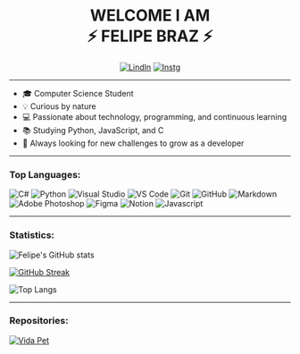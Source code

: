 
<h1 align='center' >WELCOME I AM<br>⚡ FELIPE BRAZ ⚡</h1> 

<div align='center'>

[![LindIn](https://img.shields.io/badge/LinkedIn-0077B5?style=for-the-badge&logo=linkedin&logoColor=white)](https://www.linkedin.com/in/felipecbraz/)
[![Instg](https://img.shields.io/badge/Instagram-E4405F?style=for-the-badge&logo=instagram&logoColor=white)](https://www.instagram.com/felipecbraz_)
</div>

---

- 🎓 Computer Science Student
- 💡 Curious by nature
- 💻 Passionate about technology, programming, and continuous learning
- 📚 Studying Python, JavaScript, and C
- 🚀 Always looking for new challenges to grow as a developer

---

### Top Languages:

![C#](https://img.shields.io/badge/C%23-239120?style=for-the-badge&logo=c-sharp&logoColor=white)
![Python](https://img.shields.io/badge/Python-3776ab?style=for-the-badge&logo=python&logoColor=white)
![Visual Studio](https://img.shields.io/badge/Visual%20Studio-5C2D91?style=for-the-badge&logo=visual-studio&logoColor=white)
![VS Code](https://img.shields.io/badge/VS%20Code-007acc?style=for-the-badge&logo=visual-studio-code&logoColor=white)
![Git](https://img.shields.io/badge/Git-f05032?style=for-the-badge&logo=git&logoColor=white)
![GitHub](https://img.shields.io/badge/GitHub-181717?style=for-the-badge&logo=github&logoColor=white)
![Markdown](https://img.shields.io/badge/Markdown-000000?style=for-the-badge&logo=markdown&logoColor=white)
![Adobe Photoshop](https://img.shields.io/badge/Adobe%20Photoshop-31A8FF?style=for-the-badge&logo=adobe-photoshop&logoColor=white)
![Figma](https://img.shields.io/badge/Figma-F24E1E?style=for-the-badge&logo=figma&logoColor=white)
![Notion](https://img.shields.io/badge/Notion-000000?style=for-the-badge&logo=notion&logoColor=white)
![Javascript](https://img.shields.io/badge/Javascript-f7df1e?style=for-the-badge&logo=javascript&logoColor=white)

---

### Statistics:

![Felipe's GitHub stats](https://github-readme-stats.vercel.app/api?username=lipaocbraz&show_icons=true&theme=dark&title_color=9745F5&icon_color=9745F5&text_color=8B949E&bg_color=000000)

[![GitHub Streak](https://github-readme-streak-stats.herokuapp.com?user=Lipaocbraz&theme=midnight-purple&border_radius=6)](https://git.io/streak-stats)

![Top Langs](https://github-readme-stats.vercel.app/api/top-langs/?username=lipaocbraz&show_icons=true&theme=dark&title_color=9745F5&icon_color=9745F&text_color=8B949E&bg_color=000000)

---

### Repositories:

[![Vida Pet](https://github-readme-stats.vercel.app/api/pin/?username=ArthurMatias57&repo=Projeto-FP-CESAR-Un.-2&title_color=9745F5&icon_color=9745F5&text_color=8B949E&bg_color=000000)](https://github.com/ArthurMatias57/Vida-pet.git)
